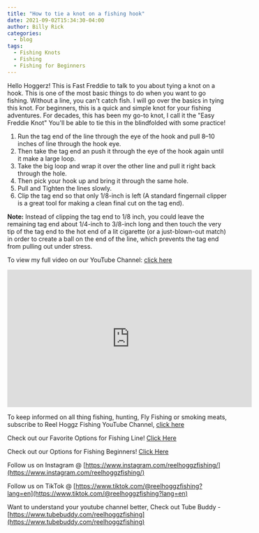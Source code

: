 ```yaml
---
title: "How to tie a knot on a fishing hook"
date: 2021-09-02T15:34:30-04:00
author: Billy Rick
categories:
  - blog
tags:
  - Fishing Knots
  - Fishing
  - Fishing for Beginners
---
```


Hello Hoggerz! This is Fast Freddie to talk to you about tying a knot on a hook. This is one of the most basic things to do when you want to go fishing. Without a line, you can't catch fish. I will go over the basics in tying this knot. For beginners, this is a quick and simple knot for your fishing adventures. For decades, this has been my go-to knot, I call it the "Easy Freddie Knot" You'll be able to tie this in the blindfolded with some practice!

1. Run the tag end of the line through the eye of the hook and pull 8–10 inches of line through the hook eye.
2. Then take the tag end an push it through the eye of the hook again until it make a large loop.
3. Take the big loop and wrap it over the other line and pull it right back through the hole.
4. Then pick your hook up and bring it through the same hole.
5. Pull and Tighten the lines slowly.
6. Clip the tag end so that only 1/8-inch is left (A standard fingernail clipper is a great tool for making a clean final cut on the tag end).

**Note:** Instead of clipping the tag end to 1/8 inch, you could leave the remaining tag end about 1/4-inch to 3/8-inch long and then touch the very tip of the tag end to the hot end of a lit cigarette (or a just-blown-out match) in order to create a ball on the end of the line, which prevents the tag end from pulling out under stress.


To view my full video on our YouTube Channel: [click here](https://www.youtube.com/watch?v=kqFTDsK3Ymw&t=36s)

<iframe width="560" height="315" src="https://www.youtube.com/embed/kqFTDsK3Ymw" title="How to tie an knot on an fishing hook" frameborder="0" allow="accelerometer; autoplay; clipboard-write; encrypted-media; gyroscope; picture-in-picture" allowfullscreen></iframe>



To keep informed on all thing fishing, hunting, Fly Fishing or smoking meats, subscribe to Reel Hoggz Fishing YouTube Channel, [click here](https://www.youtube.com/embed/kqFTDsK3Ymw)

Check out our Favorite Options for Fishing Line!
[Click Here](https://kit.co/jrspinella/fishing-line-kit)

Check out our Options for Fishing Beginners!
[Click Here](https://kit.co/jrspinella/fishing-rod-kit)

Follow us on Instagram @ [https://www.instagram.com/reelhoggzfishing/](https://www.instagram.com/reelhoggzfishing/)

Follow us on TikTok @ [https://www.tiktok.com/@reelhoggzfishing?lang=en](https://www.tiktok.com/@reelhoggzfishing?lang=en)

Want to understand your youtube channel better, Check out Tube Buddy - [https://www.tubebuddy.com/reelhoggzfishing](https://www.tubebuddy.com/reelhoggzfishing)
